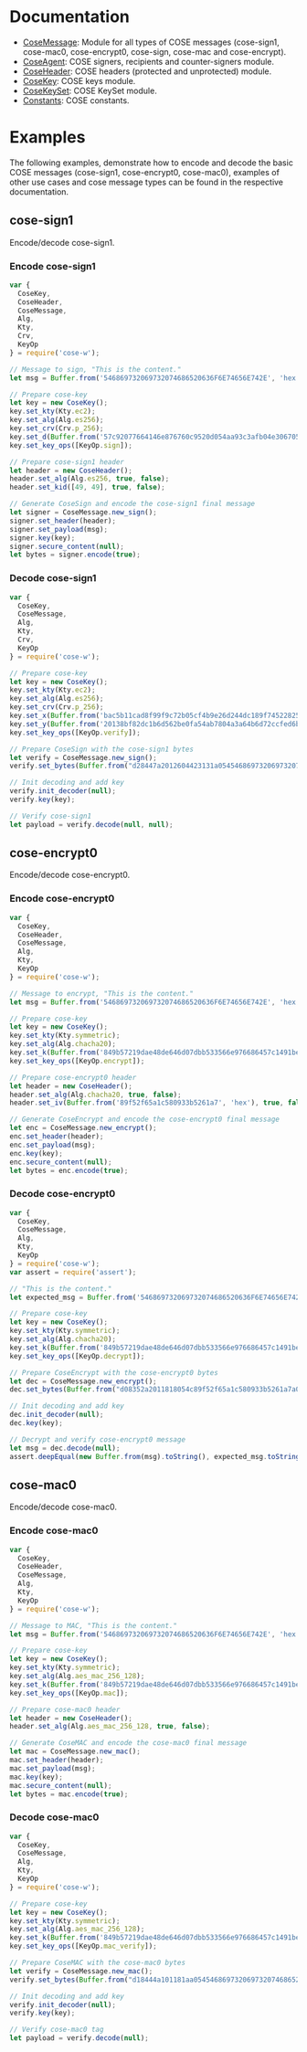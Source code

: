 # Documentation

- [CoseMessage](CoseMessage.md): Module for all types of COSE messages (cose-sign1, cose-mac0, cose-encrypt0, cose-sign, cose-mac and cose-encrypt).
- [CoseAgent](CoseAgent.md): COSE signers, recipients and counter-signers module.
- [CoseHeader](CoseHeader.md): COSE headers (protected and unprotected) module.
- [CoseKey](CoseKey.md): COSE keys module. 
- [CoseKeySet](CoseKeySet.md): COSE KeySet module. 
- [Constants](Constants.md): COSE constants.

# Examples

The following examples, demonstrate how to encode and decode the basic COSE messages (cose-sign1, cose-encrypt0, cose-mac0), examples of other use cases and cose message types
can be found in the respective documentation.

## cose-sign1

Encode/decode cose-sign1.

### Encode cose-sign1 
```js
var {
  CoseKey,
  CoseHeader,
  CoseMessage,
  Alg,
  Kty,
  Crv,
  KeyOp
} = require('cose-w');

// Message to sign, "This is the content."
let msg = Buffer.from('546869732069732074686520636F6E74656E742E', 'hex');

// Prepare cose-key
let key = new CoseKey();
key.set_kty(Kty.ec2);
key.set_alg(Alg.es256);
key.set_crv(Crv.p_256);
key.set_d(Buffer.from('57c92077664146e876760c9520d054aa93c3afb04e306705db6090308507b4d3', 'hex'));
key.set_key_ops([KeyOp.sign]);

// Prepare cose-sign1 header
let header = new CoseHeader();
header.set_alg(Alg.es256, true, false);
header.set_kid([49, 49], true, false);

// Generate CoseSign and encode the cose-sign1 final message
let signer = CoseMessage.new_sign();
signer.set_header(header);
signer.set_payload(msg);
signer.key(key);
signer.secure_content(null);
let bytes = signer.encode(true);
```

### Decode cose-sign1 
```js
var {
  CoseKey,
  CoseMessage,
  Alg,
  Kty,
  Crv,
  KeyOp
} = require('cose-w');

// Prepare cose-key
let key = new CoseKey();
key.set_kty(Kty.ec2);
key.set_alg(Alg.es256);
key.set_crv(Crv.p_256);
key.set_x(Buffer.from('bac5b11cad8f99f9c72b05cf4b9e26d244dc189f745228255a219a86d6a09eff', 'hex'));
key.set_y(Buffer.from('20138bf82dc1b6d562be0fa54ab7804a3a64b6d72ccfed6b6fb6ed28bbfc117e', 'hex'));
key.set_key_ops([KeyOp.verify]);

// Prepare CoseSign with the cose-sign1 bytes
let verify = CoseMessage.new_sign();
verify.set_bytes(Buffer.from("d28447a2012604423131a054546869732069732074686520636f6e74656e742e58405e84ce5812b0966e6919ff1ac15c030666bae902c0705d1e0a5fbac828437c63b0bb87a95a456835f4d115850adefcf0fd0a5c26027140c10d3e20a890c5eaa7", "hex"));

// Init decoding and add key
verify.init_decoder(null);
verify.key(key);

// Verify cose-sign1
let payload = verify.decode(null, null);
```

## cose-encrypt0

Encode/decode cose-encrypt0.

### Encode cose-encrypt0
```js
var {
  CoseKey,
  CoseHeader,
  CoseMessage,
  Alg,
  Kty,
  KeyOp
} = require('cose-w');

// Message to encrypt, "This is the content."
let msg = Buffer.from('546869732069732074686520636F6E74656E742E', 'hex');

// Prepare cose-key
let key = new CoseKey();
key.set_kty(Kty.symmetric);
key.set_alg(Alg.chacha20);
key.set_k(Buffer.from('849b57219dae48de646d07dbb533566e976686457c1491be3a76dcea6c427188', 'hex'));
key.set_key_ops([KeyOp.encrypt]);

// Prepare cose-encrypt0 header
let header = new CoseHeader();
header.set_alg(Alg.chacha20, true, false);
header.set_iv(Buffer.from('89f52f65a1c580933b5261a7', 'hex'), true, false);

// Generate CoseEncrypt and encode the cose-encrypt0 final message
let enc = CoseMessage.new_encrypt();
enc.set_header(header);
enc.set_payload(msg);
enc.key(key);
enc.secure_content(null);
let bytes = enc.encode(true);
```

### Decode cose-encrypt0
```js
var {
  CoseKey,
  CoseMessage,
  Alg,
  Kty,
  KeyOp
} = require('cose-w');
var assert = require('assert');

// "This is the content."
let expected_msg = Buffer.from('546869732069732074686520636F6E74656E742E', 'hex');

// Prepare cose-key
let key = new CoseKey();
key.set_kty(Kty.symmetric);
key.set_alg(Alg.chacha20);
key.set_k(Buffer.from('849b57219dae48de646d07dbb533566e976686457c1491be3a76dcea6c427188', 'hex'));
key.set_key_ops([KeyOp.decrypt]);

// Prepare CoseEncrypt with the cose-encrypt0 bytes
let dec = CoseMessage.new_encrypt();
dec.set_bytes(Buffer.from("d08352a2011818054c89f52f65a1c580933b5261a7a0582481c32c048134989007b3b5b932811ea410eeab15bd0de5d5ac5be03c84dce8c88871d6e9", "hex"));

// Init decoding and add key
dec.init_decoder(null);
dec.key(key);

// Decrypt and verify cose-encrypt0 message
let msg = dec.decode(null);
assert.deepEqual(new Buffer.from(msg).toString(), expected_msg.toString());
```

## cose-mac0

Encode/decode cose-mac0.

### Encode cose-mac0
```js
var {
  CoseKey,
  CoseHeader,
  CoseMessage,
  Alg,
  Kty,
  KeyOp
} = require('cose-w');

// Message to MAC, "This is the content."
let msg = Buffer.from('546869732069732074686520636F6E74656E742E', 'hex');

// Prepare cose-key
let key = new CoseKey();
key.set_kty(Kty.symmetric);
key.set_alg(Alg.aes_mac_256_128);
key.set_k(Buffer.from('849b57219dae48de646d07dbb533566e976686457c1491be3a76dcea6c427188', 'hex'));
key.set_key_ops([KeyOp.mac]);

// Prepare cose-mac0 header
let header = new CoseHeader();
header.set_alg(Alg.aes_mac_256_128, true, false);

// Generate CoseMAC and encode the cose-mac0 final message
let mac = CoseMessage.new_mac();
mac.set_header(header);
mac.set_payload(msg);
mac.key(key);
mac.secure_content(null);
let bytes = mac.encode(true);
```
### Decode cose-mac0
```js
var {
  CoseKey,
  CoseMessage,
  Alg,
  Kty,
  KeyOp
} = require('cose-w');

// Prepare cose-key
let key = new CoseKey();
key.set_kty(Kty.symmetric);
key.set_alg(Alg.aes_mac_256_128);
key.set_k(Buffer.from('849b57219dae48de646d07dbb533566e976686457c1491be3a76dcea6c427188', 'hex'));
key.set_key_ops([KeyOp.mac_verify]);

// Prepare CoseMAC with the cose-mac0 bytes
let verify = CoseMessage.new_mac();
verify.set_bytes(Buffer.from("d18444a101181aa054546869732069732074686520636f6e74656e742e50403152cc208c1d501e1dc2a789ae49e4", "hex"));

// Init decoding and add key
verify.init_decoder(null);
verify.key(key);

// Verify cose-mac0 tag
let payload = verify.decode(null);
```
